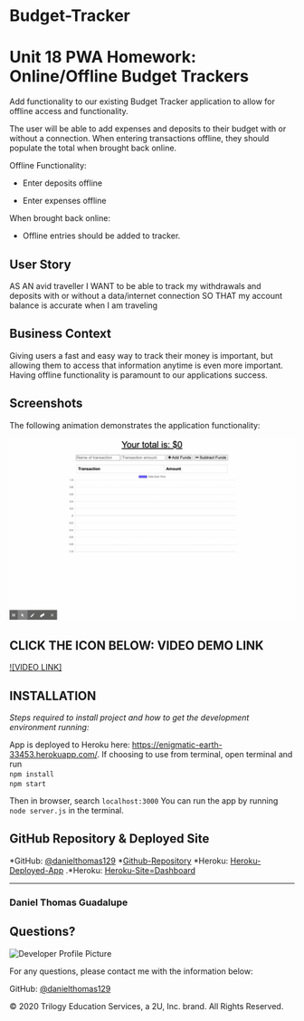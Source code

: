 # Budget-Tracker
# Unit 18 PWA Homework: Online/Offline Budget Trackers

Add functionality to our existing Budget Tracker application to allow for offline access and functionality.

The user will be able to add expenses and deposits to their budget with or without a connection. When entering transactions offline, they should populate the total when brought back online.

Offline Functionality:

  * Enter deposits offline

  * Enter expenses offline

When brought back online:

  * Offline entries should be added to tracker.

## User Story
AS AN avid traveller
I WANT to be able to track my withdrawals and deposits with or without a data/internet connection
SO THAT my account balance is accurate when I am traveling

## Business Context

Giving users a fast and easy way to track their money is important, but allowing them to access that information anytime is even more important. Having offline functionality is paramount to our applications success.

## Screenshots
The following animation demonstrates the application functionality:

![DEMO](./budget-Tracker.gif)

## CLICK THE ICON BELOW: VIDEO DEMO LINK

[![VIDEO LINK]](https://drive.google.com/file/d/1zkdoJlZzwvobJYRtcn_OD3UlVZA5h2AF/view)

## INSTALLATION

*Steps required to install project and how to get the development environment running:*

App is deployed to Heroku here: https://enigmatic-earth-33453.herokuapp.com/.
If choosing to use from terminal, open terminal and run    
```npm install```     
```npm start```   


Then in browser, search 
```localhost:3000``` 
You can run the app by running  `node server.js` in the terminal.

## GitHub Repository & Deployed Site
*GitHub: [@danielthomas129](https://enigmatic-earth-33453.herokuapp.com/)
*[Github-Repository](https://github.com/danielthomas129/Budget-Tracker)
*Heroku: [Heroku-Deployed-App](https://floating-plateau-83723.herokuapp.com/)
.*Heroku: [Heroku-Site=Dashboard](https://dashboard.heroku.com/apps/enigmatic-earth-33453)
- - -

### Daniel Thomas Guadalupe
  
  ## Questions?
  
  ![Developer Profile Picture](https://avatars3.githubusercontent.com/u/74033385?v=4) 
  
  For any questions, please contact me with the information below:
 
  GitHub: [@danielthomas129](https://github.com/danielthomas129/Budget-Tracker)
  
© 2020 Trilogy Education Services, a 2U, Inc. brand. All Rights Reserved.


